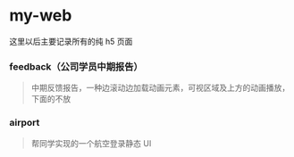 # my-web
 这里以后主要记录所有的纯 h5 页面

### feedback（公司学员中期报告）
> 中期反馈报告，一种边滚动边加载动画元素，可视区域及上方的动画播放，下面的不放

### airport
> 帮同学实现的一个航空登录静态 UI
